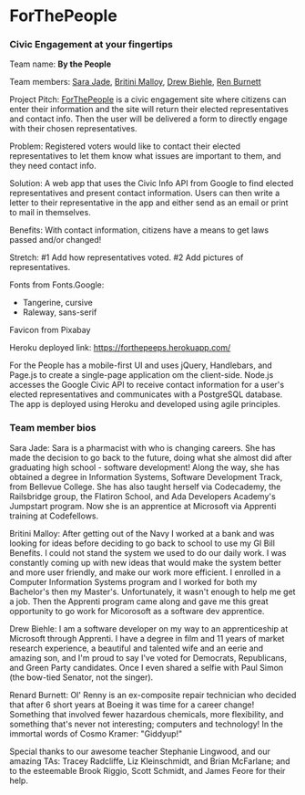 # ForThePeople
### Civic Engagement at your fingertips

Team name: **By the People**

Team members: [Sara Jade](https://www.linkedin.com/in/sara-jade/), [Britini Malloy](https://www.linkedin.com/in/britini-malloy-a1a0b245/), [Drew Biehle](https://www.linkedin.com/in/drew-biehle-844a2b15/), [Ren Burnett](https://www.linkedin.com/in/renard-burnett-39170369/)

Project Pitch: [ForThePeople](https://forthepeeps.herokuapp.com/) is a civic engagement site where citizens can enter their information and the site will return their elected representatives and contact info. Then the user will be delivered a form to directly engage with their chosen representatives.

Problem: Registered voters would like to contact their elected representatives to let them know what issues are important to them, and they need contact info.

Solution: A web app that uses the Civic Info API from Google to find elected representatives and present contact information. Users can then write a letter to their representative in the app and either send as an email or print to mail in themselves.

Benefits: With contact information, citizens have a means to get laws passed and/or changed!

Stretch:
#1 Add how representatives voted.
#2 Add pictures of representatives.

Fonts from Fonts.Google:
* Tangerine, cursive
* Raleway, sans-serif

Favicon from Pixabay

Heroku deployed link:
https://forthepeeps.herokuapp.com/

For the People has a mobile-first UI and uses jQuery, Handlebars, and Page.js to create a single-page application om the client-side. Node.js accesses the Google Civic API to receive contact information for a user's elected representatives and communicates with a PostgreSQL database. The app is deployed using Heroku and developed using agile principles.

### Team member bios
Sara Jade: Sara is a pharmacist with who is changing careers. She has made the decision to go back to the future, doing what she almost did after graduating high school - software development! Along the way, she has obtained a degree in Information Systems, Software Development Track, from Bellevue College. She has also taught herself via Codecademy, the Railsbridge group, the Flatiron School, and Ada Developers Academy's Jumpstart program. Now she is an apprentice at Microsoft via Apprenti training at Codefellows.

Britini Malloy: After getting out of the Navy I worked at a bank and was looking for ideas before deciding to go back to school to use my GI Bill Benefits. I could not stand the system we used to do our daily work. I was constantly coming up with new ideas that would make the system better and more user friendly, and make our work more efficient. I enrolled in a Computer Information Systems program and I worked for both my Bachelor's then my Master's. Unfortunately, it wasn't enough to help me get a job. Then the Apprenti program came along and gave me this great opportunity to go work for Micorosoft as a software dev apprentice.

Drew Biehle: I am a software developer on my way to an apprenticeship at Microsoft through Apprenti. I have a degree in film and 11 years of market research experience, a beautiful and talented wife and an eerie and amazing son, and I'm proud to say I've voted for Democrats, Republicans, and Green Party candidates. Once I even shared a selfie with Paul Simon (the bow-tied Senator, not the singer).

Renard Burnett: Ol' Renny is an ex-composite repair technician who decided that after 6 short years at Boeing it was time for a career change!
Something that involved fewer hazardous chemicals, more flexibility, and something that's never not interesting; computers and technology!
In the immortal words of Cosmo Kramer: "Giddyup!"

Special thanks to our awesome teacher Stephanie Lingwood, and our amazing TAs: Tracey Radcliffe, Liz Kleinschmidt, and Brian McFarlane; and to the esteemable Brook Riggio, Scott Schmidt, and James Feore for their help.
